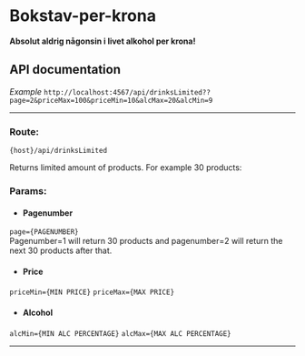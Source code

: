 # Bokstav-per-krona 

**Absolut aldrig någonsin i livet alkohol per krona!**

## API documentation

*Example*
`http://localhost:4567/api/drinksLimited??page=2&priceMax=100&priceMin=10&alcMax=20&alcMin=9`

---

### Route:
`{host}/api/drinksLimited` 

Returns limited amount of products. For example 30 products:

### Params:

* #### Pagenumber
`page={PAGENUMBER}`  
Pagenumber=1 will return 30 products and pagenumber=2 will return the next 30 products after that.

* #### Price
`priceMin={MIN PRICE}`
`priceMax={MAX PRICE}`

* #### Alcohol
`alcMin={MIN ALC PERCENTAGE}`
`alcMax={MAX ALC PERCENTAGE}`

  
---


